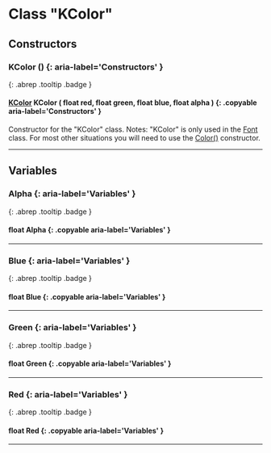 # Class "KColor"
## Constructors
### KColor () {: aria-label='Constructors' }
[ ](#){: .abrep .tooltip .badge }
#### [KColor](../rep/KColor) KColor ( float red, float green, float blue, float alpha ) {: .copyable aria-label='Constructors' }

Constructor for the "KColor" class.
Notes: "KColor" is only used in the [Font](../rep/Font) class. For most other situations you will need to use the [Color()](../rep/Color) constructor.
___ 
## Variables
### Alpha {: aria-label='Variables' }
[ ](#){: .abrep .tooltip .badge }
#### float Alpha  {: .copyable aria-label='Variables' }

___ 
### Blue {: aria-label='Variables' }
[ ](#){: .abrep .tooltip .badge }
#### float Blue  {: .copyable aria-label='Variables' }

___ 
### Green {: aria-label='Variables' }
[ ](#){: .abrep .tooltip .badge }
#### float Green  {: .copyable aria-label='Variables' }

___ 
### Red {: aria-label='Variables' }
[ ](#){: .abrep .tooltip .badge }
#### float Red  {: .copyable aria-label='Variables' }

___ 
